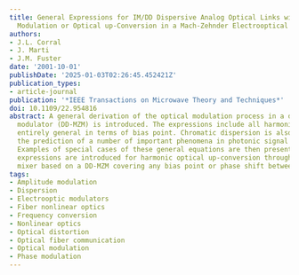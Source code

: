 ```yaml
---
title: General Expressions for IM/DD Dispersive Analog Optical Links with External
  Modulation or Optical up-Conversion in a Mach-Zehnder Electrooptical Modulator
authors:
- J.L. Corral
- J. Marti
- J.M. Fuster
date: '2001-10-01'
publishDate: '2025-01-03T02:26:45.452421Z'
publication_types:
- article-journal
publication: '*IEEE Transactions on Microwave Theory and Techniques*'
doi: 10.1109/22.954816
abstract: A general derivation of the optical modulation process in a dual-drive Mach-Zehnder
  modulator (DD-MZM) is introduced. The expressions include all harmonics and are
  entirely general in terms of bias point. Chromatic dispersion is also included allowing
  the prediction of a number of important phenomena in photonic signal transmission.
  Examples of special cases of these general equations are then presented. Similar
  expressions are introduced for harmonic optical up-conversion through a photonic
  mixer based on a DD-MZM covering any bias point or phase shift between DD-MZM drives.
tags:
- Amplitude modulation
- Dispersion
- Electrooptic modulators
- Fiber nonlinear optics
- Frequency conversion
- Nonlinear optics
- Optical distortion
- Optical fiber communication
- Optical modulation
- Phase modulation
---
```

